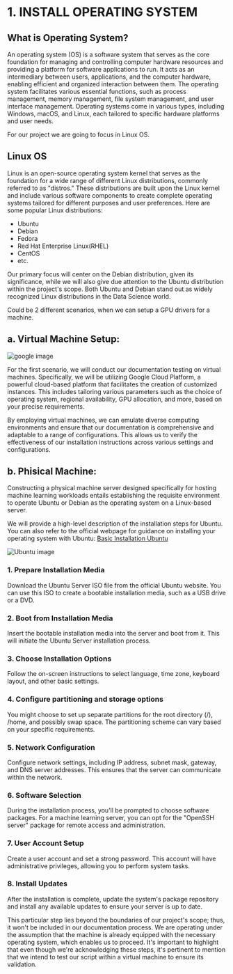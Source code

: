 # 1. INSTALL OPERATING SYSTEM

## What is Operating System?

An operating system (OS) is a software system that serves as the core foundation for managing and controlling computer hardware resources and providing a platform for software applications to run. It acts as an intermediary between users, applications, and the computer hardware, enabling efficient and organized interaction between them. The operating system facilitates various essential functions, such as process management, memory management, file system management, and user interface management.
Operating systems come in various types, including Windows, macOS, and Linux, each tailored to specific hardware platforms and user needs.

For our project we are going to focus in Linux OS.

## Linux OS

Linux is an open-source operating system kernel that serves as the foundation for a wide range of different Linux distributions, commonly referred to as "distros." These distributions are built upon the Linux kernel and include various software components to create complete operating systems tailored for different purposes and user preferences. Here are some popular Linux distributions:

- Ubuntu 
- Debian
- Fedora
- Red Hat Enterprise Linux(RHEL)
- CentOS
- etc.

Our primary focus will center on the Debian distribution, given its significance, while we will also give due attention to the Ubuntu distribution within the project's scope. Both Ubuntu and Debian stand out as widely recognized Linux distributions in the Data Science world.

Could be 2 different scenarios, when we can setup a GPU drivers for a machine. 

## a. Virtual Machine Setup:

![google image](https://images.unsplash.com/photo-1511296265581-c2450046447d?ixlib=rb-4.0.3&ixid=M3wxMjA3fDB8MHxwaG90by1wYWdlfHx8fGVufDB8fHx8fA%3D%3D&auto=format&fit=crop&w=1364&q=80)

For the first scenario, we will conduct our documentation testing on virtual machines. Specifically, we will be utilizing Google Cloud Platform, a powerful cloud-based platform that facilitates the creation of customized instances. This includes tailoring various parameters such as the choice of operating system, regional availability, GPU allocation, and more, based on your precise requirements.

By employing virtual machines, we can emulate diverse computing environments and ensure that our documentation is comprehensive and adaptable to a range of configurations. This allows us to verify the effectiveness of our installation instructions across various settings and configurations.

## b. Phisical Machine: 
Constructing a physical machine server designed specifically for hosting machine learning workloads entails establishing the requisite environment to operate Ubuntu or Debian as the operating system on a Linux-based server.

We will provide a high-level description of the installation steps for Ubuntu. You can also refer to the official webpage for guidance on installing your operating system with Ubuntu: [Basic Installation Ubuntu](https://ubuntu.com/server/docs/installation)

![Ubuntu image](https://images.unsplash.com/photo-1629654291663-b91ad427698f?ixlib=rb-4.0.3&ixid=M3wxMjA3fDB8MHxwaG90by1wYWdlfHx8fGVufDB8fHx8fA%3D%3D&auto=format&fit=crop&w=3474&q=80)



### 1. Prepare Installation Media
Download the Ubuntu Server ISO file from the official Ubuntu website. You can use this ISO to create a bootable installation media, such as a USB drive or a DVD.
### 2. Boot from Installation Media
Insert the bootable installation media into the server and boot from it. This will initiate the Ubuntu Server installation process.
### 3. Choose Installation Options
Follow the on-screen instructions to select language, time zone, keyboard layout, and other basic settings.
### 4. Configure partitioning and storage options
You might choose to set up separate partitions for the root directory (/), /home, and possibly swap space. The partitioning scheme can vary based on your specific requirements.
### 5. Network Configuration
Configure network settings, including IP address, subnet mask, gateway, and DNS server addresses. This ensures that the server can communicate within the network.
### 6. Software Selection
During the installation process, you'll be prompted to choose software packages. For a machine learning server, you can opt for the "OpenSSH server" package for remote access and administration.
### 7. User Account Setup
Create a user account and set a strong password. This account will have administrative privileges, allowing you to perform system tasks.
### 8. Install Updates
After the installation is complete, update the system's package repository and install any available updates to ensure your server is up to date.

This particular step lies beyond the boundaries of our project's scope; thus, it won't be included in our documentation process. We are operating under the assumption that the machine is already equipped with the necessary operating system, which enables us to proceed. It's important to highlight that even though we're acknowledging these steps, it's pertinent to mention that we intend to test our script within a virtual machine to ensure its validation.
